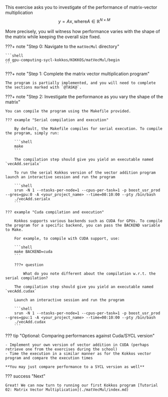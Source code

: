 This exercise asks you to investigate of the performance of matrix-vector multiplication
$$
    y = Ax, \text{where} A \in \mathbb{R}^{N \times M}
$$


 More precisely, you will witness how performance varies with the shape of the matrix while keeping the overall size fixed.



???+ note "Step 0: Navigate to the `matVecMul` directory"

    ```shell
    cd gpu-computing-sycl-kokkos/KOKKOS/matVecMul/begin
    ```

???+ note "Step 1: Complete the matrix vector multiplication program"

    The program is partially implemented, and you will need to complete the sections marked with `@TASK@`.

???+ note "Step 2: Investigate the performance as you vary the shape of the matrix"

    You can compile the program using the Makefile provided. 

    ??? example "Serial compilation and execution"
    
        By default, the Makefile compiles for serial execution. To compile the program, simply run:

        ```shell
        make
        ```

        The compilation step should give you yield an executable named `vecAdd.serialx`

        To run the serial Kokkos version of the vector addition program launch an interactive session and run the program 

        ```shell
        srun -N 1 --ntasks-per-node=1 --cpus-per-task=1 -p boost_usr_prod --gres=gpu:0 -A <your_project_name> --time=00:10:00 --pty /bin/bash
        ./vecAdd.serialx
        ```

    ??? example "Cuda compilation and execution"

        Kokkos supports various backends such as CUDA for GPUs. To compile the program for a specific backend, you can pass the BACKEND variable to Make. 
        
        For example, to compile with CUDA support, use:

        ```shell
        make BACKEND=cuda
        ```

        ???+ question

            What do you note different about the compilation w.r.t. the serial compilation?

        The compilation step should give you yield an executable named `vecAdd.cudax`

        Launch an interactive session and run the program 

        ```shell
        srun -N 1 --ntasks-per-node=1 --cpus-per-task=1 -p boost_usr_prod --gres=gpu:1 -A <your_project_name> --time=00:10:00 --pty /bin/bash
        ./vecAdd.cudax
        ```


??? tip "Optional: Comparing performances against Cuda/SYCL version"

    - Implement your own version of vector addition in CUDA (perhaps retrieve one from the exercises during the school)
    - Time the execution in a similar manner as for the Kokkos vector program and compare the execution times

    **You may just compare performance to a SYCL version as well**


??? success "Next"
    
    Great! We can now turn to running our first Kokkos program [Tutorial 02: Matrix Vector Multiplication](./matVecMul/index.md)